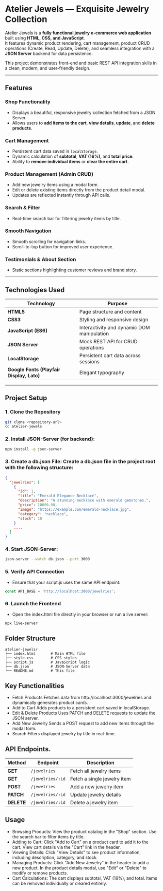 # Atelier Jewels — Exquisite Jewelry Collection  

Atelier Jewels is a **fully functional jewelry e-commerce web application** built using **HTML, CSS, and JavaScript**.  
It features dynamic product rendering, cart management, product CRUD operations (Create, Read, Update, Delete), and seamless integration with a **JSON Server** backend for data persistence.  

This project demonstrates front-end and basic REST API integration skills in a clean, modern, and user-friendly design.  

---

## Features  

###  Shop Functionality  
- Displays a beautiful, responsive jewelry collection fetched from a JSON Server.  
- Allows users to **add items to the cart**, **view details**, **update**, and **delete products**.  

###  Cart Management  
- Persistent cart data saved in `localStorage`.  
- Dynamic calculation of **subtotal**, **VAT (16%)**, and **total price**.  
- Ability to **remove individual items** or **clear the entire cart**.  

###  Product Management (Admin CRUD)  
- Add new jewelry items using a modal form.  
- Edit or delete existing items directly from the product detail modal.  
- Updates are reflected instantly through API calls.  

###  Search & Filter  
- Real-time search bar for filtering jewelry items by title.  

###  Smooth Navigation  
- Smooth scrolling for navigation links.  
- Scroll-to-top button for improved user experience.  

###  Testimonials & About Section  
- Static sections highlighting customer reviews and brand story.  

---

##  Technologies Used  

| Technology | Purpose |
|-------------|----------|
| **HTML5** | Page structure and content |
| **CSS3** | Styling and responsive design |
| **JavaScript (ES6)** | Interactivity and dynamic DOM manipulation |
| **JSON Server** | Mock REST API for CRUD operations |
| **LocalStorage** | Persistent cart data across sessions |
| **Google Fonts (Playfair Display, Lato)** | Elegant typography |

---

##  Project Setup  

### 1. Clone the Repository  
```bash
git clone <repository-url>
cd atelier-jewels
```

### 2. Install JSON-Server (for backend):
```bash
npm install -g json-server
```

### 3. Create a db.json File: Create a db.json file in the project root with the following structure:
```json
{
  "jewelries": [
    {
      "id": 1,
      "title": "Emerald Elegance Necklace",
      "description": "A stunning necklace with emerald gemstones.",
      "price": 10000.00,
      "image": "https://example.com/emerald-necklace.jpg",
      "category": "necklace",
      "stock": 10
    }
    ....
  ]
}
```

### 4. Start JSON-Server:
```bash
json-server --watch db.json --port 3000
```

### 5. Verify API Connection
- Ensure that your script.js uses the same API endpoint:
```javascript
const API_BASE = 'http://localhost:3000/jewelries';
```

### 6. Launch the Frontend
- Open the index.html file directly in your browser or run a live server:
```bash
npx live-server
```

## Folder Structure
```plain
atelier-jewels/
├── index.html       # Main HTML file
├── style.css        # CSS styles
├── script.js        # JavaScript logic
├── db.json          # JSON-Server data
└── README.md        # This file
```

## Key Functionalities
- Fetch Products
Fetches data from http://localhost:3000/jewelries and dynamically generates product cards.
- Add to Cart
Adds products to a persistent cart saved in localStorage.
- Edit & Delete Products
Uses PATCH and DELETE requests to update the JSON server.
- Add New Jewelry
Sends a POST request to add new items through the modal form.
- Search
Filters displayed jewelry by title in real-time.

## API Endpoints.

| Method     | Endpoint         | Description                 |
| ---------- | ---------------- | --------------------------- |
| **GET**    | `/jewelries`     | Fetch all jewelry items     |
| **GET**    | `/jewelries/:id` | Fetch a single jewelry item |
| **POST**   | `/jewelries`     | Add a new jewelry item      |
| **PATCH**  | `/jewelries/:id` | Update jewelry details      |
| **DELETE** | `/jewelries/:id` | Delete a jewelry item       |

## Usage
- Browsing Products: View the product catalog in the "Shop" section. Use the search bar to filter items by title.
- Adding to Cart: Click "Add to Cart" on a product card to add it to the cart. View cart details via the "Cart" link in the header.
- Viewing Details: Click "View Details" to see product information, including description, category, and stock.
- Managing Products: Click "Add New Jewelry" in the header to add a new product. In the product details modal, use "Edit" or "Delete" to modify or remove products.
- Cart Calculations: The cart displays subtotal, VAT (16%), and total. Items can be removed individually or cleared entirely.





